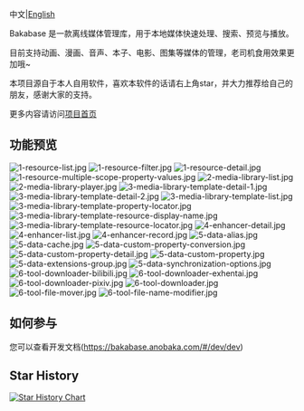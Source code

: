 中文|[English](/README-en.md)

Bakabase 是一款离线媒体管理库，用于本地媒体快速处理、搜索、预览与播放。

目前支持动画、漫画、音声、本子、电影、图集等媒体的管理，老司机食用效果更加哦~

本项目源自于本人自用软件，喜欢本软件的话请右上角star，并大力推荐给自己的朋友，感谢大家的支持。

更多内容请访问[项目首页](https://bakabase.anobaka.com/)

## 功能预览
![1-resource-list.jpg](https://github.com/anobaka/Bakabase.Docs/blob/main/imgs/1-resource-list.jpg)
![1-resource-filter.jpg](https://github.com/anobaka/Bakabase.Docs/blob/main/imgs/1-resource-filter.jpg)
![1-resource-detail.jpg](https://github.com/anobaka/Bakabase.Docs/blob/main/imgs/1-resource-detail.jpg)
![1-resource-multiple-scope-property-values.jpg](https://github.com/anobaka/Bakabase.Docs/blob/main/imgs/1-resource-multiple-scope-property-values.jpg)
![2-media-library-list.jpg](https://github.com/anobaka/Bakabase.Docs/blob/main/imgs/2-media-library-list.jpg)
![2-media-library-player.jpg](https://github.com/anobaka/Bakabase.Docs/blob/main/imgs/2-media-library-player.jpg)
![3-media-library-template-detail-1.jpg](https://github.com/anobaka/Bakabase.Docs/blob/main/imgs/3-media-library-template-detail-1.jpg)
![3-media-library-template-detail-2.jpg](https://github.com/anobaka/Bakabase.Docs/blob/main/imgs/3-media-library-template-detail-2.jpg)
![3-media-library-template-list.jpg](https://github.com/anobaka/Bakabase.Docs/blob/main/imgs/3-media-library-template-list.jpg)
![3-media-library-template-property-locator.jpg](https://github.com/anobaka/Bakabase.Docs/blob/main/imgs/3-media-library-template-property-locator.jpg)
![3-media-library-template-resource-display-name.jpg](https://github.com/anobaka/Bakabase.Docs/blob/main/imgs/3-media-library-template-resource-display-name.jpg)
![3-media-library-template-resource-locator.jpg](https://github.com/anobaka/Bakabase.Docs/blob/main/imgs/3-media-library-template-resource-locator.jpg)
![4-enhancer-detail.jpg](https://github.com/anobaka/Bakabase.Docs/blob/main/imgs/4-enhancer-detail.jpg)
![4-enhancer-list.jpg](https://github.com/anobaka/Bakabase.Docs/blob/main/imgs/4-enhancer-list.jpg)
![4-enhancer-record.jpg](https://github.com/anobaka/Bakabase.Docs/blob/main/imgs/4-enhancer-record.jpg)
![5-data-alias.jpg](https://github.com/anobaka/Bakabase.Docs/blob/main/imgs/5-data-alias.jpg)
![5-data-cache.jpg](https://github.com/anobaka/Bakabase.Docs/blob/main/imgs/5-data-cache.jpg)
![5-data-custom-property-conversion.jpg](https://github.com/anobaka/Bakabase.Docs/blob/main/imgs/5-data-custom-property-conversion.jpg)
![5-data-custom-property-detail.jpg](https://github.com/anobaka/Bakabase.Docs/blob/main/imgs/5-data-custom-property-detail.jpg)
![5-data-custom-property.jpg](https://github.com/anobaka/Bakabase.Docs/blob/main/imgs/5-data-custom-property.jpg)
![5-data-extensions-group.jpg](https://github.com/anobaka/Bakabase.Docs/blob/main/imgs/5-data-extensions-group.jpg)
![5-data-synchronization-options.jpg](https://github.com/anobaka/Bakabase.Docs/blob/main/imgs/5-data-synchronization-options.jpg)
![6-tool-downloader-bilibili.jpg](https://github.com/anobaka/Bakabase.Docs/blob/main/imgs/6-tool-downloader-bilibili.jpg)
![6-tool-downloader-exhentai.jpg](https://github.com/anobaka/Bakabase.Docs/blob/main/imgs/6-tool-downloader-exhentai.jpg)
![6-tool-downloader-pixiv.jpg](https://github.com/anobaka/Bakabase.Docs/blob/main/imgs/6-tool-downloader-pixiv.jpg)
![6-tool-downloader.jpg](https://github.com/anobaka/Bakabase.Docs/blob/main/imgs/6-tool-downloader.jpg)
![6-tool-file-mover.jpg](https://github.com/anobaka/Bakabase.Docs/blob/main/imgs/6-tool-file-mover.jpg)
![6-tool-file-name-modifier.jpg](https://github.com/anobaka/Bakabase.Docs/blob/main/imgs/6-tool-file-name-modifier.jpg)

## 如何参与

您可以查看开发文档(https://bakabase.anobaka.com/#/dev/dev)

## Star History

[![Star History Chart](https://api.star-history.com/svg?repos=anobaka/Bakabase&type=Date)](https://www.star-history.com/#anobaka/Bakabase&Date)
